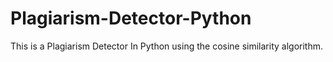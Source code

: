 # Plagiarism-Detector-Python
This is a Plagiarism Detector In Python using the cosine similarity algorithm.
